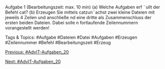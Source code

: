 Aufgabe 1 (Bearbeitungszeit: max. 10 min)
(a) Welche Aufgaben erf ¨ullt der Befehl cat?
(b) Erzeugen Sie mittels catzun¨achst zwei kleine Dateien mit jeweils 4 Zeilen und anschließe nd eine dritte
als Zusammenschluss der ersten beiden Dateien. Dabei solle n fortlaufende Zeilennummern vorangestellt
werden!

   Tags & Topics:
   #Aufgabe
   #Dateien
   #Datei
   #Aufgaben
   #Erzeugen
   #Zeilennummer
   #Befehl
   #Bearbeitungszeit
   #Erzeug

[Previous: #AdvIT-Aufgaben_20](AdvIT-Aufgaben_20.md)

[Next: #AdvIT-Aufgaben_20](AdvIT-Aufgaben_20.md)